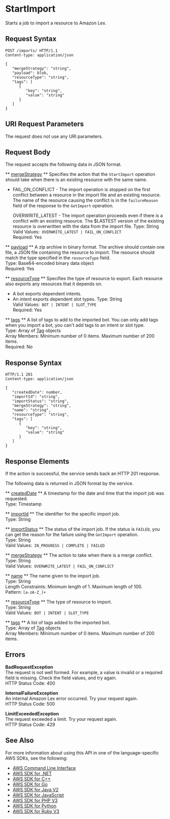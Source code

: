 # StartImport<a name="API_StartImport"></a>

Starts a job to import a resource to Amazon Lex\.

## Request Syntax<a name="API_StartImport_RequestSyntax"></a>

```
POST /imports/ HTTP/1.1
Content-type: application/json

{
   "mergeStrategy": "string",
   "payload": blob,
   "resourceType": "string",
   "tags": [ 
      { 
         "key": "string",
         "value": "string"
      }
   ]
}
```

## URI Request Parameters<a name="API_StartImport_RequestParameters"></a>

The request does not use any URI parameters\.

## Request Body<a name="API_StartImport_RequestBody"></a>

The request accepts the following data in JSON format\.

 ** [mergeStrategy](#API_StartImport_RequestSyntax) **   <a name="lex-StartImport-request-mergeStrategy"></a>
Specifies the action that the `StartImport` operation should take when there is an existing resource with the same name\.  
+ FAIL\_ON\_CONFLICT \- The import operation is stopped on the first conflict between a resource in the import file and an existing resource\. The name of the resource causing the conflict is in the `failureReason` field of the response to the `GetImport` operation\.

  OVERWRITE\_LATEST \- The import operation proceeds even if there is a conflict with an existing resource\. The $LASTEST version of the existing resource is overwritten with the data from the import file\.
Type: String  
Valid Values:` OVERWRITE_LATEST | FAIL_ON_CONFLICT`   
Required: Yes

 ** [payload](#API_StartImport_RequestSyntax) **   <a name="lex-StartImport-request-payload"></a>
A zip archive in binary format\. The archive should contain one file, a JSON file containing the resource to import\. The resource should match the type specified in the `resourceType` field\.  
Type: Base64\-encoded binary data object  
Required: Yes

 ** [resourceType](#API_StartImport_RequestSyntax) **   <a name="lex-StartImport-request-resourceType"></a>
Specifies the type of resource to export\. Each resource also exports any resources that it depends on\.   
+ A bot exports dependent intents\.
+ An intent exports dependent slot types\.
Type: String  
Valid Values:` BOT | INTENT | SLOT_TYPE`   
Required: Yes

 ** [tags](#API_StartImport_RequestSyntax) **   <a name="lex-StartImport-request-tags"></a>
A list of tags to add to the imported bot\. You can only add tags when you import a bot, you can't add tags to an intent or slot type\.  
Type: Array of [Tag](API_Tag.md) objects  
Array Members: Minimum number of 0 items\. Maximum number of 200 items\.  
Required: No

## Response Syntax<a name="API_StartImport_ResponseSyntax"></a>

```
HTTP/1.1 201
Content-type: application/json

{
   "createdDate": number,
   "importId": "string",
   "importStatus": "string",
   "mergeStrategy": "string",
   "name": "string",
   "resourceType": "string",
   "tags": [ 
      { 
         "key": "string",
         "value": "string"
      }
   ]
}
```

## Response Elements<a name="API_StartImport_ResponseElements"></a>

If the action is successful, the service sends back an HTTP 201 response\.

The following data is returned in JSON format by the service\.

 ** [createdDate](#API_StartImport_ResponseSyntax) **   <a name="lex-StartImport-response-createdDate"></a>
A timestamp for the date and time that the import job was requested\.  
Type: Timestamp

 ** [importId](#API_StartImport_ResponseSyntax) **   <a name="lex-StartImport-response-importId"></a>
The identifier for the specific import job\.  
Type: String

 ** [importStatus](#API_StartImport_ResponseSyntax) **   <a name="lex-StartImport-response-importStatus"></a>
The status of the import job\. If the status is `FAILED`, you can get the reason for the failure using the `GetImport` operation\.  
Type: String  
Valid Values:` IN_PROGRESS | COMPLETE | FAILED` 

 ** [mergeStrategy](#API_StartImport_ResponseSyntax) **   <a name="lex-StartImport-response-mergeStrategy"></a>
The action to take when there is a merge conflict\.  
Type: String  
Valid Values:` OVERWRITE_LATEST | FAIL_ON_CONFLICT` 

 ** [name](#API_StartImport_ResponseSyntax) **   <a name="lex-StartImport-response-name"></a>
The name given to the import job\.  
Type: String  
Length Constraints: Minimum length of 1\. Maximum length of 100\.  
Pattern: `[a-zA-Z_]+` 

 ** [resourceType](#API_StartImport_ResponseSyntax) **   <a name="lex-StartImport-response-resourceType"></a>
The type of resource to import\.  
Type: String  
Valid Values:` BOT | INTENT | SLOT_TYPE` 

 ** [tags](#API_StartImport_ResponseSyntax) **   <a name="lex-StartImport-response-tags"></a>
A list of tags added to the imported bot\.  
Type: Array of [Tag](API_Tag.md) objects  
Array Members: Minimum number of 0 items\. Maximum number of 200 items\.

## Errors<a name="API_StartImport_Errors"></a>

 **BadRequestException**   
The request is not well formed\. For example, a value is invalid or a required field is missing\. Check the field values, and try again\.  
HTTP Status Code: 400

 **InternalFailureException**   
An internal Amazon Lex error occurred\. Try your request again\.  
HTTP Status Code: 500

 **LimitExceededException**   
The request exceeded a limit\. Try your request again\.  
HTTP Status Code: 429

## See Also<a name="API_StartImport_SeeAlso"></a>

For more information about using this API in one of the language\-specific AWS SDKs, see the following:
+  [AWS Command Line Interface](https://docs.aws.amazon.com/goto/aws-cli/lex-models-2017-04-19/StartImport) 
+  [AWS SDK for \.NET](https://docs.aws.amazon.com/goto/DotNetSDKV3/lex-models-2017-04-19/StartImport) 
+  [AWS SDK for C\+\+](https://docs.aws.amazon.com/goto/SdkForCpp/lex-models-2017-04-19/StartImport) 
+  [AWS SDK for Go](https://docs.aws.amazon.com/goto/SdkForGoV1/lex-models-2017-04-19/StartImport) 
+  [AWS SDK for Java V2](https://docs.aws.amazon.com/goto/SdkForJavaV2/lex-models-2017-04-19/StartImport) 
+  [AWS SDK for JavaScript](https://docs.aws.amazon.com/goto/AWSJavaScriptSDK/lex-models-2017-04-19/StartImport) 
+  [AWS SDK for PHP V3](https://docs.aws.amazon.com/goto/SdkForPHPV3/lex-models-2017-04-19/StartImport) 
+  [AWS SDK for Python](https://docs.aws.amazon.com/goto/boto3/lex-models-2017-04-19/StartImport) 
+  [AWS SDK for Ruby V3](https://docs.aws.amazon.com/goto/SdkForRubyV3/lex-models-2017-04-19/StartImport) 